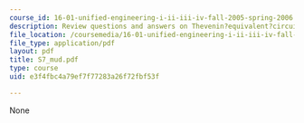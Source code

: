 ```yaml
---
course_id: 16-01-unified-engineering-i-ii-iii-iv-fall-2005-spring-2006
description: Review questions and answers on Thevenin?equivalent?circuit.
file_location: /coursemedia/16-01-unified-engineering-i-ii-iii-iv-fall-2005-spring-2006/e3f4fbc4a79ef7f77283a26f72fbf53f_S7_mud.pdf
file_type: application/pdf
layout: pdf
title: S7_mud.pdf
type: course
uid: e3f4fbc4a79ef7f77283a26f72fbf53f

---
```

None